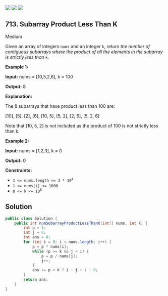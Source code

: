 [![](https://img.shields.io/github/stars/javadev/LeetCode-in-Java?label=Stars&style=flat-square)](https://github.com/javadev/LeetCode-in-Java)
[![](https://img.shields.io/github/forks/javadev/LeetCode-in-Java?label=Fork%20me%20on%20GitHub%20&style=flat-square)](https://github.com/javadev/LeetCode-in-Java/fork)
[![](https://img.shields.io/badge/-LeetCode%20in%20Kotlin-blue?style=flat-square)](https://github.com/javadev/LeetCode-in-Kotlin)

## 713\. Subarray Product Less Than K

Medium

Given an array of integers `nums` and an integer `k`, return _the number of contiguous subarrays where the product of all the elements in the subarray is strictly less than_ `k`.

**Example 1:**

**Input:** nums = [10,5,2,6], k = 100

**Output:** 8

**Explanation:** 

The 8 subarrays that have product less than 100 are: 

[10], [5], [2], [6], [10, 5], [5, 2], [2, 6], [5, 2, 6] 

Note that [10, 5, 2] is not included as the product of 100 is not strictly less than k.

**Example 2:**

**Input:** nums = [1,2,3], k = 0

**Output:** 0

**Constraints:**

*   <code>1 <= nums.length <= 3 * 10<sup>4</sup></code>
*   `1 <= nums[i] <= 1000`
*   <code>0 <= k <= 10<sup>6</sup></code>

## Solution

```java
public class Solution {
    public int numSubarrayProductLessThanK(int[] nums, int k) {
        int p = 1;
        int j = 0;
        int ans = 0;
        for (int i = 0; i < nums.length; i++) {
            p = p * nums[i];
            while (p >= k && j < i) {
                p = p / nums[j];
                j++;
            }
            ans += p < k ? i - j + 1 : 0;
        }
        return ans;
    }
}
```